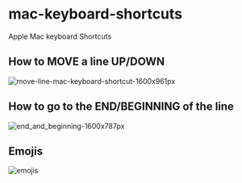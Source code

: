 # mac-keyboard-shortcuts
Apple Mac keyboard Shortcuts
## How to MOVE a line UP/DOWN
![move-line-mac-keyboard-shortcut-1600x961px](https://github.com/danielurra/mac-keyboard-shortcuts/assets/51704179/7efe823d-cda6-42b3-b5a7-8b0aef9cf992)<br>
## How to go to the END/BEGINNING of the line
![end_and_beginning-1600x787px](https://github.com/danielurra/mac-keyboard-shortcuts/assets/51704179/11609d21-b714-4d79-b958-c3f90eb365f2)<br>
## Emojis
![emojis](https://github.com/danielurra/mac-keyboard-shortcuts/assets/51704179/894266f7-62ba-401a-9cde-c56c44b54bf1)<br>

